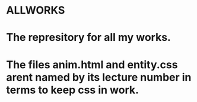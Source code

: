 # ALLWORKS
# The represitory for all my works.
# The files anim.html and entity.css arent named by its lecture number in terms to keep css in work.
